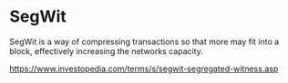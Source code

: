 # SegWit

SegWit is a way of compressing transactions so that more may fit into a block, effectively increasing the networks capacity.

https://www.investopedia.com/terms/s/segwit-segregated-witness.asp